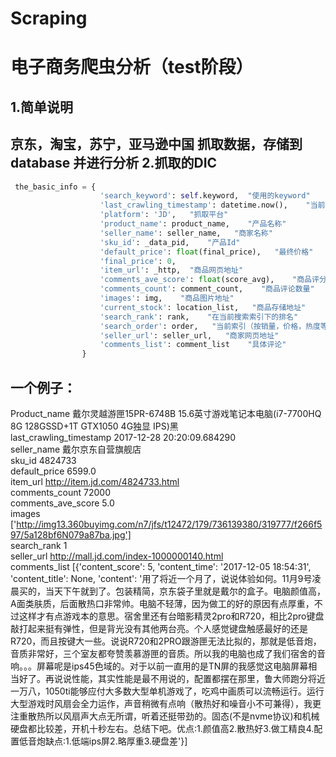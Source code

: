 # Scraping
电子商务爬虫分析（test阶段）
==== 
1.简单说明
-------
 京东，淘宝，苏宁，亚马逊中国 抓取数据，存储到database 并进行分析
2.抓取的DIC
-------

```Python
 the_basic_info = {
                    'search_keyword': self.keyword,  "使用的keyword"
                    'last_crawling_timestamp': datetime.now(),    "当前抓取时间"
                    'platform': 'JD',   "抓取平台"
                    'product_name': product_name,    "产品名称"
                    'seller_name': seller_name,   "商家名称"
                    'sku_id': _data_pid,    "产品Id"
                    'default_price': float(final_price),   "最终价格"
                    'final_price': 0,
                    'item_url': _http,  "商品网页地址"
                    'comments_ave_score': float(score_avg),    "商品评分"
                    'comments_count': comment_count,    "商品评论数量"
                    'images': img,    "商品图片地址"
                    'current_stock': location_list,   "商品存储地址"
                    'search_rank': rank,    "在当前搜索索引下的排名"
                    'search_order': order,   "当前索引（按销量，价格，热度等）"
                    'seller_url': seller_url,   "商家网页地址"
                    'comments_list': comment_list    "具体评论"
                }
```

一个例子：  
-------
Product_name  戴尔灵越游匣15PR-6748B 15.6英寸游戏笔记本电脑(i7-7700HQ 8G 128GSSD+1T GTX1050 4G独显 IPS)黑 <br/>
last_crawling_timestamp 2017-12-28 20:20:09.684290 <br/>
seller_name 戴尔京东自营旗舰店 <br/>
sku_id 4824733 <br/>
default_price 6599.0 <br/>
item_url http://item.jd.com/4824733.html <br/>
comments_count 72000 <br/>
comments_ave_score 5.0 <br/>
images ['http://img13.360buyimg.com/n7/jfs/t12472/179/736139380/319777/f266f597/5a128bf6N079a87ba.jpg'] <br/>
search_rank 1 <br/>
seller_url http://mall.jd.com/index-1000000140.html  <br/>
comments_list [{'content_score': 5, 'content_time': '2017-12-05 18:54:31', 'content_title': None, 'content': '用了将近一个月了，说说体验如何。11月9号凌晨买的，当天下午就到了。包装精简，京东袋子里就是戴尔的盒子。电脑颜值高，A面类肤质，后面散热口非常帅。电脑不轻薄，因为做工的好的原因有点厚重，不过这样才有点游戏本的意思。宿舍里还有台暗影精灵2pro和R720，相比2pro键盘敲打起来挺有弹性，但是背光没有其他两台亮。个人感觉键盘触感最好的还是R720，而且按键大一些。说说R720和2PRO跟游匣无法比拟的，那就是低音炮，音质非常好，三个室友都夸赞羡慕游匣的音质。所以我的电脑也成了我们宿舍的音响。。。屏幕呢是ips45色域的。对于以前一直用的是TN屏的我感觉这电脑屏幕相当好了。再说说性能，其实性能是最不用说的，配置都摆在那里，鲁大师跑分将近一万八，1050ti能够应付大多数大型单机游戏了，吃鸡中画质可以流畅运行。运行大型游戏时风扇会全力运作，声音稍微有点响（散热好和噪音小不可兼得），我更注重散热所以风扇声大点无所谓，听着还挺带劲的。固态(不是nvme协议)和机械硬盘都比较差，开机十秒左右。总结下吧。优点:1.颜值高2.散热好3.做工精良4.配置低音炮缺点:1.低端ips屏2.略厚重3.硬盘差'}]  <br/>

                
